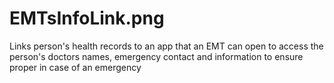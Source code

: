 # EMTsInfoLink.png
Links person's health records to an app that an EMT can open to access the person's doctors names, emergency contact and information to ensure proper in case of an emergency

